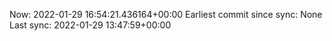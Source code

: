 Now: 2022-01-29 16:54:21.436164+00:00 Earliest commit since sync: None Last sync: 2022-01-29 13:47:59+00:00
